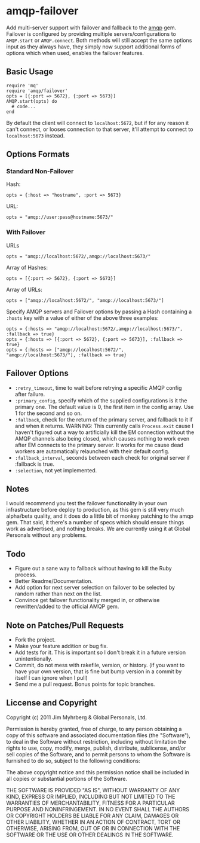 # amqp-failover #

Add multi-server support with failover and fallback to the [amqp](https://github.com/ruby-amqp/amqp) gem. Failover is configured by providing multiple servers/configurations to `AMQP.start` or `AMQP.connect`. Both methods will still accept the same options input as they always have, they simply now support additional forms of options which when used, enables the failover features.


## Basic Usage ##

    require 'mq'
    require 'amqp/failover'
    opts = [{:port => 5672}, {:port => 5673}]
    AMQP.start(opts) do
      # code...
    end

By default the client will connect to `localhost:5672`, but if for any reason it can't connect, or looses connection to that server, it'll attempt to connect to `localhost:5673` instead.


## Options Formats ##

### Standard Non-Failover ###

Hash:

    opts = {:host => "hostname", :port => 5673}

URL:

    opts = "amqp://user:pass@hostname:5673/"

### With Failover ###

URLs

    opts = "amqp://localhost:5672/,amqp://localhost:5673/"

Array of Hashes:

    opts = [{:port => 5672}, {:port => 5673}]

Array of URLs:

    opts = ["amqp://localhost:5672/", "amqp://localhost:5673/"]

Specify AMQP servers and Failover options by passing a Hash containing a `:hosts` key with a value of either of the above three examples:

    opts = {:hosts => "amqp://localhost:5672/,amqp://localhost:5673/", :fallback => true}
    opts = {:hosts => [{:port => 5672}, {:port => 5673}], :fallback => true}
    opts = {:hosts => ["amqp://localhost:5672/", "amqp://localhost:5673/"], :fallback => true}

## Failover Options ##

* `:retry_timeout`, time to wait before retrying a specific AMQP config after failure.
* `:primary_config`, specify which of the supplied configurations is it the primary one. The default value is 0, the first item in the config array. Use 1 for the second and so on.
* `:fallback`, check for the return of the primary server, and fallback to it if and when it returns. WARNING: This currently calls `Process.exit` cause I haven't figured out a way to artificially kill the EM connection without the AMQP channels also being closed, which causes nothing to work even after EM connects to the primary server. It works for me cause dead workers are automatically relaunched with their default config.
* `:fallback_interval`, seconds between each check for original server if :fallback is true.
* `:selection`, not yet implemented.


## Notes ##

I would recommend you test the failover functionality in your own infrastructure before deploy to production, as this gem is still very much alpha/beta quality, and it does do a little bit of monkey patching to the amqp gem. That said, it there's a number of specs which should ensure things work as advertised, and nothing breaks. We are currently using it at Global Personals without any problems.


## Todo ##

* Figure out a sane way to fallback without having to kill the Ruby process.
* Better Readme/Documentation.
* Add option for next server selection on failover to be selected by random rather than next on the list.
* Convince get failover functionality merged in, or otherwise rewritten/added to the official AMQP gem.


## Note on Patches/Pull Requests ##
 
* Fork the project.
* Make your feature addition or bug fix.
* Add tests for it. This is important so I don't break it in a
  future version unintentionally.
* Commit, do not mess with rakefile, version, or history.
  (if you want to have your own version, that is fine but bump version in a commit by itself I can ignore when I pull)
* Send me a pull request. Bonus points for topic branches.


## Liccense and Copyright ##

Copyright (c) 2011 Jim Myhrberg & Global Personals, Ltd.

Permission is hereby granted, free of charge, to any person obtaining
a copy of this software and associated documentation files (the
"Software"), to deal in the Software without restriction, including
without limitation the rights to use, copy, modify, merge, publish,
distribute, sublicense, and/or sell copies of the Software, and to
permit persons to whom the Software is furnished to do so, subject to
the following conditions:

The above copyright notice and this permission notice shall be
included in all copies or substantial portions of the Software.

THE SOFTWARE IS PROVIDED "AS IS", WITHOUT WARRANTY OF ANY KIND,
EXPRESS OR IMPLIED, INCLUDING BUT NOT LIMITED TO THE WARRANTIES OF
MERCHANTABILITY, FITNESS FOR A PARTICULAR PURPOSE AND
NONINFRINGEMENT. IN NO EVENT SHALL THE AUTHORS OR COPYRIGHT HOLDERS BE
LIABLE FOR ANY CLAIM, DAMAGES OR OTHER LIABILITY, WHETHER IN AN ACTION
OF CONTRACT, TORT OR OTHERWISE, ARISING FROM, OUT OF OR IN CONNECTION
WITH THE SOFTWARE OR THE USE OR OTHER DEALINGS IN THE SOFTWARE.
